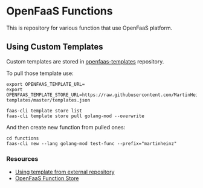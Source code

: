 # OpenFaaS Functions

This is repository for various function that use OpenFaaS platform.

## Using Custom Templates

Custom templates are stored in [openfaas-templates](https://github.com/MartinHeinz/openfaas-templates) repository.

To pull those template use:

```shell
export OPENFAAS_TEMPLATE_URL=
export OPENFAAS_TEMPLATE_STORE_URL=https://raw.githubusercontent.com/MartinHeinz/openfaas-templates/master/templates.json

faas-cli template store list
faas-cli template store pull golang-mod --overwrite
```

And then create new function from pulled ones:

```shell
cd functions
faas-cli new --lang golang-mod test-func --prefix="martinheinz"
```

### Resources

- [Using template from external repository](https://github.com/openfaas/faas-cli/blob/master/guide/TEMPLATE.md)
- [OpenFaaS Function Store](https://github.com/openfaas/store/)

